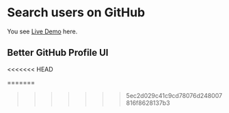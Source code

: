 # Search users on GitHub

You see [Live Demo](https://ghubusersearch.netlify.app/) here.

## Better GitHub Profile UI
<<<<<<< HEAD

=======
>>>>>>> 5ec2d029c41c9cd78076d248007816f8628137b3

